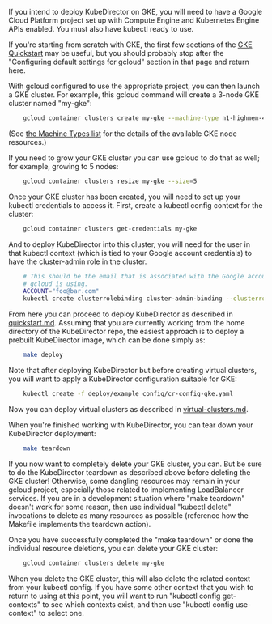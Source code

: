 If you intend to deploy KubeDirector on GKE, you will need to have a Google Cloud Platform project set up with Compute Engine and Kubernetes Engine APIs enabled. You must also have kubectl ready to use.

If you're starting from scratch with GKE, the first few sections of the [GKE Quickstart](https://cloud.google.com/kubernetes-engine/docs/quickstart) may be useful, but you should probably stop after the "Configuring default settings for gcloud" section in that page and return here.

With gcloud configured to use the appropriate project, you can then launch a GKE cluster. For example, this gcloud command will create a 3-node GKE cluster named "my-gke":
```bash
    gcloud container clusters create my-gke --machine-type n1-highmem-4
```
(See [the Machine Types list](https://cloud.google.com/compute/docs/machine-types) for the details of the available GKE node resources.)

If you need to grow your GKE cluster you can use gcloud to do that as well; for example, growing to 5 nodes:
```bash
    gcloud container clusters resize my-gke --size=5
```

Once your GKE cluster has been created, you will need to set up your kubectl credentials to access it. First, create a kubectl config context for the cluster:
```bash
    gcloud container clusters get-credentials my-gke
```

And to deploy KubeDirector into this cluster, you will need for the user in that kubectl context (which is tied to your Google account credentials) to have the cluster-admin role in the cluster.
```bash
    # This should be the email that is associated with the Google account that
    # gcloud is using.
    ACCOUNT="foo@bar.com"
    kubectl create clusterrolebinding cluster-admin-binding --clusterrole=cluster-admin --user=${ACCOUNT}
```

From here you can proceed to deploy KubeDirector as described in [quickstart.md](quickstart.md). Assuming that you are currently working from the home directory of the KubeDirector repo, the easiest approach is to deploy a prebuilt KubeDirector image, which can be done simply as:
```bash
    make deploy
```

Note that after deploying KubeDirector but before creating virtual clusters, you will want to apply a KubeDirector configuration suitable for GKE:
```bash
    kubectl create -f deploy/example_config/cr-config-gke.yaml
```

Now you can deploy virtual clusters as described in [virtual-clusters.md](virtual-clusters.md).

When you're finished working with KubeDirector, you can tear down your KubeDirector deployment:
```bash
    make teardown
```

If you now want to completely delete your GKE cluster, you can. But be sure to do the KubeDirector teardown as described above before deleting the GKE cluster! Otherwise, some dangling resources may remain in your gcloud project, especially those related to implementing LoadBalancer services. If you are in a development situation where "make teardown" doesn't work for some reason, then use individual "kubectl delete" invocations to delete as many resources as possible (reference how the Makefile implements the teardown action).

Once you have successfully completed the "make teardown" or done the individual resource deletions, you can delete your GKE cluster:
```bash
    gcloud container clusters delete my-gke
```

When you delete the GKE cluster, this will also delete the related context from your kubectl config. If you have some other context that you wish to return to using at this point, you will want to run "kubectl config get-contexts" to see which contexts exist, and then use "kubectl config use-context" to select one.
